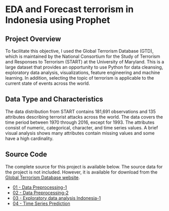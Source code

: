 # EDA and Forecast terrorism in Indonesia using Prophet

## Project Overview
To facilitate this objective, I used the Global Terrorism Database (GTD), which is maintained by the National Consortium for the Study of Terrorism and Responses to Terrorism (START) at the University of Maryland.  This is a large dataset that provides an opportunity to use Python for data cleansing, exploratory data analysis, visualizations, feature engineering and machine learning.  In addition, selecting the topic of terrorism is applicable to the current state of events across the world.


## Data Type and Characteristics
The data distribution from START contains 181,691 observations and 135 attributes describing terrorist attacks across the world.  The data covers the time period between 1970 through 2016, except for 1993.  The attributes consist of numeric, categorical, character, and time series values.  A brief visual analysis shows many attributes contain missing values and some have a high cardinality.


## Source Code
The complete source for this project is available below.  The source data for the project is not included.  However, it is available for download from the [Global Terrorism Database website](http://www.start.umd.edu/gtd/).

* [01 - Data Preprocessing-1](01-Data-Preprocessing-1.ipynb)
* [02 - Data Preprocessing-2](02-Data-Preprocessing-2.ipynb)
* [03 - Exploratory data analysis Indonesia-1](https://medium.com/@andrepradika/03-exploratory-data-analysis-indonesia-1-d8c7071cd3cf)
* [04 - Time Series Prediction](04-Time-series-prediction.ipynb)
